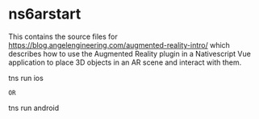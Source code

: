# ns6arstart

This contains the source files for https://blog.angelengineering.com/augmented-reality-intro/ which describes how to use the Augmented Reality plugin in a Nativescript Vue application to place 3D objects in an AR scene and interact with them.


tns run ios

    OR

tns run android
